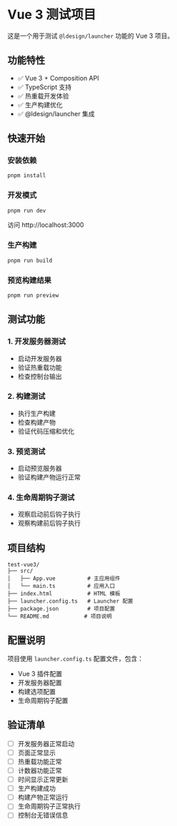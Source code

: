 # Vue 3 测试项目

这是一个用于测试 `@ldesign/launcher` 功能的 Vue 3 项目。

## 功能特性

- ✅ Vue 3 + Composition API
- ✅ TypeScript 支持
- ✅ 热重载开发体验
- ✅ 生产构建优化
- ✅ @ldesign/launcher 集成

## 快速开始

### 安装依赖

```bash
pnpm install
```

### 开发模式

```bash
pnpm run dev
```

访问 http://localhost:3000

### 生产构建

```bash
pnpm run build
```

### 预览构建结果

```bash
pnpm run preview
```

## 测试功能

### 1. 开发服务器测试
- 启动开发服务器
- 验证热重载功能
- 检查控制台输出

### 2. 构建测试
- 执行生产构建
- 检查构建产物
- 验证代码压缩和优化

### 3. 预览测试
- 启动预览服务器
- 验证构建产物运行正常

### 4. 生命周期钩子测试
- 观察启动前后钩子执行
- 观察构建前后钩子执行

## 项目结构

```
test-vue3/
├── src/
│   ├── App.vue          # 主应用组件
│   └── main.ts          # 应用入口
├── index.html           # HTML 模板
├── launcher.config.ts   # Launcher 配置
├── package.json         # 项目配置
└── README.md           # 项目说明
```

## 配置说明

项目使用 `launcher.config.ts` 配置文件，包含：

- Vue 3 插件配置
- 开发服务器配置
- 构建选项配置
- 生命周期钩子配置

## 验证清单

- [ ] 开发服务器正常启动
- [ ] 页面正常显示
- [ ] 热重载功能正常
- [ ] 计数器功能正常
- [ ] 时间显示正常更新
- [ ] 生产构建成功
- [ ] 构建产物正常运行
- [ ] 生命周期钩子正常执行
- [ ] 控制台无错误信息
